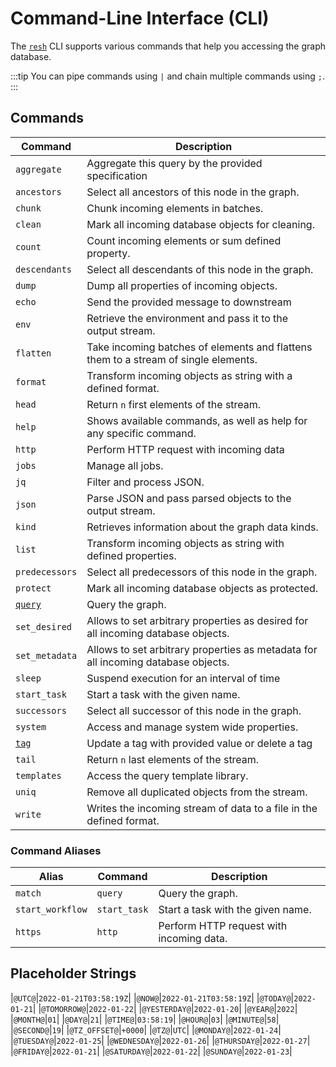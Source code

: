 # Command-Line Interface (CLI)

The [`resh`](/concepts/components/resh.md) CLI supports various commands that help you accessing the graph database.

:::tip
You can pipe commands using `|` and chain multiple commands using `;`.
:::

## Commands

| Command                      | Description                                                                         |
| ---------------------------- | ----------------------------------------------------------------------------------- |
| `aggregate`                  | Aggregate this query by the provided specification                                  |
| `ancestors`                  | Select all ancestors of this node in the graph.                                     |
| `chunk`                      | Chunk incoming elements in batches.                                                 |
| `clean`                      | Mark all incoming database objects for cleaning.                                    |
| `count`                      | Count incoming elements or sum defined property.                                    |
| `descendants`                | Select all descendants of this node in the graph.                                   |
| `dump`                       | Dump all properties of incoming objects.                                            |
| `echo`                       | Send the provided message to downstream                                             |
| `env`                        | Retrieve the environment and pass it to the output stream.                          |
| `flatten`                    | Take incoming batches of elements and flattens them to a stream of single elements. |
| `format`                     | Transform incoming objects as string with a defined format.                         |
| `head`                       | Return `n` first elements of the stream.                                            |
| `help`                       | Shows available commands, as well as help for any specific command.                 |
| `http`                       | Perform HTTP request with incoming data                                             |
| `jobs`                       | Manage all jobs.                                                                    |
| `jq`                         | Filter and process JSON.                                                            |
| `json`                       | Parse JSON and pass parsed objects to the output stream.                            |
| `kind`                       | Retrieves information about the graph data kinds.                                   |
| `list`                       | Transform incoming objects as string with defined properties.                       |
| `predecessors`               | Select all predecessors of this node in the graph.                                  |
| `protect`                    | Mark all incoming database objects as protected.                                    |
| [`query`](./query/README.md) | Query the graph.                                                                    |
| `set_desired`                | Allows to set arbitrary properties as desired for all incoming database objects.    |
| `set_metadata`               | Allows to set arbitrary properties as metadata for all incoming database objects.   |
| `sleep`                      | Suspend execution for an interval of time                                           |
| `start_task`                 | Start a task with the given name.                                                   |
| `successors`                 | Select all successor of this node in the graph.                                     |
| `system`                     | Access and manage system wide properties.                                           |
| [`tag`](./tag.md)            | Update a tag with provided value or delete a tag                                    |
| `tail`                       | Return `n` last elements of the stream.                                             |
| `templates`                  | Access the query template library.                                                  |
| `uniq`                       | Remove all duplicated objects from the stream.                                      |
| `write`                      | Writes the incoming stream of data to a file in the defined format.                 |

### Command Aliases

| Alias            | Command      | Description                              |
| ---------------- | ------------ | ---------------------------------------- |
| `match`          | `query`      | Query the graph.                         |
| `start_workflow` | `start_task` | Start a task with the given name.        |
| `https`          | `http`       | Perform HTTP request with incoming data. |

## Placeholder Strings

|`@UTC@`|`2022-01-21T03:58:19Z`|
|`@NOW@`|`2022-01-21T03:58:19Z`|
|`@TODAY@`|`2022-01-21`|
|`@TOMORROW@`|`2022-01-22`|
|`@YESTERDAY@`|`2022-01-20`|
|`@YEAR@`|`2022`|
|`@MONTH@`|`01`|
|`@DAY@`|`21`|
|`@TIME@`|`03:58:19`|
|`@HOUR@`|`03`|
|`@MINUTE@`|`58`|
|`@SECOND@`|`19`|
|`@TZ_OFFSET@`|`+0000`|
|`@TZ@`|`UTC`|
|`@MONDAY@`|`2022-01-24`|
|`@TUESDAY@`|`2022-01-25`|
|`@WEDNESDAY@`|`2022-01-26`|
|`@THURSDAY@`|`2022-01-27`|
|`@FRIDAY@`|`2022-01-21`|
|`@SATURDAY@`|`2022-01-22`|
|`@SUNDAY@`|`2022-01-23`|
